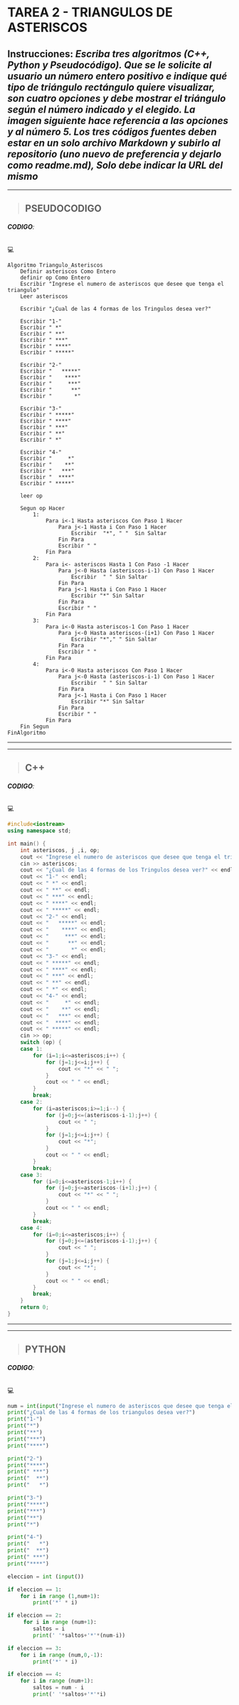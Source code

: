 # TAREA 2 - TRIANGULOS DE ASTERISCOS
## **Instrucciones**: *Escriba tres algoritmos (C++, Python y Pseudocódigo). Que se le solicite al usuario un número entero positivo e indique qué tipo de triángulo rectángulo quiere visualizar, son cuatro opciones y debe mostrar el triángulo según el número indicado y el elegido. La imagen siguiente hace referencia a las opciones y al número 5. Los tres códigos fuentes deben estar en un solo archivo Markdown y subirlo al repositorio (uno nuevo de preferencia y dejarlo como readme.md), Solo debe indicar la URL del mismo*
---
>## **PSEUDOCODIGO**
###### **CODIGO**:
:computer:
```
Algoritmo Triangulo_Asteriscos
	Definir asteriscos Como Entero
	definir op Como Entero
	Escribir "Ingrese el numero de asteriscos que desee que tenga el triangulo"
	Leer asteriscos
	
	Escribir "¿Cual de las 4 formas de los Tringulos desea ver?"
	
	Escribir "1-"
	Escribir " *"
	Escribir " **"
	Escribir " ***"
	Escribir " ****"
	Escribir " *****"
	
	Escribir "2-"
	Escribir "   *****"
	Escribir "    ****"
	Escribir "     ***"
	Escribir "      **"
	Escribir "       *"
	
	Escribir "3-"
	Escribir " *****"
	Escribir " ****"
	Escribir " ***"
	Escribir " **"
	Escribir " *"
	
	Escribir "4-"
	Escribir "     *"
	Escribir "    **"
	Escribir "   ***"
	Escribir "  ****"
	Escribir " *****"
	
	leer op 
	
	Segun op Hacer
		1:
			Para i<-1 Hasta asteriscos Con Paso 1 Hacer
				Para j<-1 Hasta i Con Paso 1 Hacer
					Escribir  "*", " "  Sin Saltar
				Fin Para
				Escribir " " 
			Fin Para
		2:
			Para i<- asteriscos Hasta 1 Con Paso -1 Hacer
				Para j<-0 Hasta (asteriscos-i-1) Con Paso 1 Hacer
					Escribir  " " Sin Saltar
				Fin Para
				Para j<-1 Hasta i Con Paso 1 Hacer
					Escribir "*" Sin Saltar
				Fin Para
				Escribir " " 
			Fin Para
		3:
			Para i<-0 Hasta asteriscos-1 Con Paso 1 Hacer
				Para j<-0 Hasta asteriscos-(i+1) Con Paso 1 Hacer
					Escribir "*"," " Sin Saltar
				Fin Para
				Escribir " "
			Fin Para
		4: 
			Para i<-0 Hasta asteriscos Con Paso 1 Hacer
				Para j<-0 Hasta (asteriscos-i-1) Con Paso 1 Hacer
					Escribir  " " Sin Saltar
				Fin Para
				Para j<-1 Hasta i Con Paso 1 Hacer
					Escribir "*" Sin Saltar
				Fin Para
				Escribir " " 
			Fin Para
	Fin Segun
FinAlgoritmo
```
---
___
> ## **C++**
###### **CODIGO**: 
:computer:
```c++
#include<iostream>
using namespace std;

int main() {
	int asteriscos, j ,i, op;
	cout << "Ingrese el numero de asteriscos que desee que tenga el triangulo" << endl;
	cin >> asteriscos;
	cout << "¿Cual de las 4 formas de los Tringulos desea ver?" << endl;
	cout << "1-" << endl;
	cout << " *" << endl;
	cout << " **" << endl;
	cout << " ***" << endl;
	cout << " ****" << endl;
	cout << " *****" << endl;
	cout << "2-" << endl;
	cout << "   *****" << endl;
	cout << "    ****" << endl;
	cout << "     ***" << endl;
	cout << "      **" << endl;
	cout << "       *" << endl;
	cout << "3-" << endl;
	cout << " *****" << endl;
	cout << " ****" << endl;
	cout << " ***" << endl;
	cout << " **" << endl;
	cout << " *" << endl;
	cout << "4-" << endl;
	cout << "     *" << endl;
	cout << "    **" << endl;
	cout << "   ***" << endl;
	cout << "  ****" << endl;
	cout << " *****" << endl;
	cin >> op;
	switch (op) {
	case 1:
		for (i=1;i<=asteriscos;i++) {
			for (j=1;j<=i;j++) {
				cout << "*" << " ";
			}
			cout << " " << endl;
		}
		break;
	case 2:
		for (i=asteriscos;i>=1;i--) {
			for (j=0;j<=(asteriscos-i-1);j++) {
				cout << " ";
			}
			for (j=1;j<=i;j++) {
				cout << "*";
			}
			cout << " " << endl;
		}
		break;
	case 3:
		for (i=0;i<=asteriscos-1;i++) {
			for (j=0;j<=asteriscos-(i+1);j++) {
				cout << "*" << " ";
			}
			cout << " " << endl;
		}
		break;
	case 4:
		for (i=0;i<=asteriscos;i++) {
			for (j=0;j<=(asteriscos-i-1);j++) {
				cout << " ";
			}
			for (j=1;j<=i;j++) {
				cout << "*";
			}
			cout << " " << endl;
		}
		break;
	}
	return 0;
}
```
---
___
> ## **PYTHON** 
###### **CODIGO**: 
:computer:
```python
num = int(input("Ingrese el numero de asteriscos que desee que tenga el triangulo: "))
print("¿Cual de las 4 formas de los triangulos desea ver?")
print("1-")
print("*")
print("**")
print("***")
print("****")

print("2-")
print("****")
print(" ***")
print("  **")
print("   *")

print("3-")
print("****")
print("***")
print("**")
print("*")

print("4-")
print("   *")
print("  **")
print(" ***")
print("****")

eleccion = int (input())

if eleccion == 1:
    for i in range (1,num+1):
        print('*' * i)

if eleccion == 2:
     for i in range (num+1):
        saltos = i
        print(' '*saltos+'*'*(num-i))

if eleccion == 3:
    for i in range (num,0,-1):
        print('*' * i)

if eleccion == 4:
    for i in range (num+1):
        saltos = num - i
        print(' '*saltos+'*'*i)
```